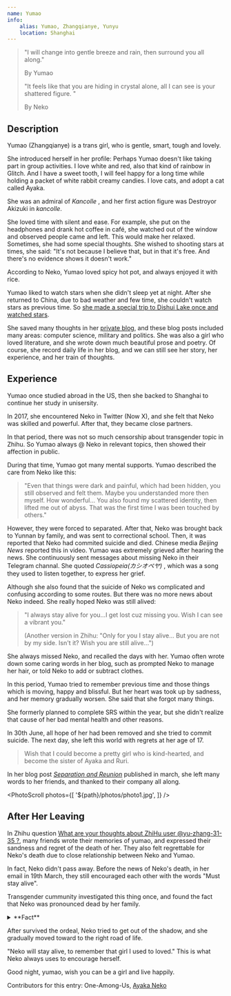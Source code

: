 ```yaml
---
name: Yumao
info:
    alias: Yumao, Zhangqianye, Yunyu
    location: Shanghai
---
```


> "I will change into gentle breeze and rain, then surround you all along."
>
> By Yumao
>
> "It feels like that you are hiding in crystal alone, all I can see is your shattered figure. "
>
> By Neko

## Description

Yumao (Zhangqianye) is a trans girl, who is gentle, smart, tough and lovely.

She introduced herself in her profile: Perhaps Yumao doesn't like taking part in group activities. I love white and red, also that kind of rainbow in Glitch. And I have a sweet tooth, I will feel happy for a long time while holding a packet of white rabbit creamy candies. I love cats, and adopt a cat called Ayaka.

She was an admiral of *Kancolle* , and her first action figure was Destroyor Akizuki in *kancolle*.

She loved time with silent and ease. For example, she put on the headphones and drank hot coffee in café, she watched out of the window and observed people came and left. This would make her relaxed. Sometimes, she had some special thoughts. She wished to shooting stars at times, she said: "It's not because I believe that, but in that it's free. And there's no evidence shows it doesn't work."

According to Neko, Yumao loved spicy hot pot, and always enjoyed it with rice.

Yumao liked to watch stars when she didn't sleep yet at night. After she returned to China, due to bad weather and few time, she couldn't watch stars as previous time. So [she made a special trip to Dishui Lake once and watched stars](https://web.archive.org/web/20210517104313/https://oao.moe/archives/834/).

She saved many thoughts in her [private blog](https://web.archive.org/web/20210420170241/https://oao.moe/archives/), and these blog posts included many areas: computer science, military and politics. She was also a girl who loved literature, and she wrote down much beautiful prose and poetry. Of course, she record daily life in her blog, and we can still see her story, her experience, and her train of thoughts.

## Experience

Yumao once studied abroad in the US, then she backed to Shanghai to continue her study in unisersity.

In 2017, she encountered Neko in Twitter (Now X), and she felt that Neko was skilled and powerful. After that, they became close partners.

In that period, there was not so much censorship about transgender topic in Zhihu. So Yumao always @ Neko in relevant topics, then showed their affection in public.

During that time, Yumao got many mental supports. Yumao described the care from Neko like this:

> "Even that things were dark and painful, which had been hidden, you still observed and felt them. Maybe you understanded more then myself. How wonderful... You also found my scattered identity, then lifted me out of abyss. That was the first time I was been touched by others."

However, they were forced to separated. After that, Neko was brought back to Yunnan by family, and was sent to correctional school. Then, it was reported that Neko had commited suicide and died. Chinese media *Beijing News* reported this in video. Yumao was extremely grieved after hearing the news. She continuously sent messages about missing Neko in their Telegram channal. She quoted *Cassiopeia(カシオペヤ)* , which was a song they used to listen together, to express her grief.

Although she also found that the suicide of Neko ws complicated and confusing according to some routes. But there was no more news about Neko indeed. She really hoped Neko was still alived:

> "I always stay alive for you...I get lost cuz missing you. Wish I can see a vibrant you."
>
> (Another version in Zhihu: "Only for you I stay alive... But you are not by my side. Isn't it? Wish you are still alive...")

She always missed Neko, and recalled the days with her. Yumao often wrote down some caring words in her blog, such as prompted Neko to manage her hair, or told Neko to add or subtract clothes.

In this period, Yumao tried to remember previous time and those things which is moving, happy and blissful. But her heart was took up by sadness, and her memory gradually worsen. She said that she forgot many things.

She formerly planned to complete SRS within the year, but she didn't realize that cause of her bad mental health and other reasons.

In 30th June, all hope of her had been removed and she tried to commit suicide. The next day, she left this world with regrets at her age of 17.

> Wish that I could become a pretty girl who is kind-hearted, and become the sister of Ayaka and Ruri.

In her blog post *[Separation and Reunion](https://web.archive.org/web/20210517104118/https://oao.moe/archives/948/)* published in march, she left many words to her friends, and thanked to their company all along. 

<PhotoScroll photos={[
    '${path}/photos/photo1.jpg',
]} />

## After Her Leaving

In Zhihu question [What are your thoughts about ZhiHu user @yu-zhang-31-35 ?](https://www.zhihu.com/question/284818437), many friends wrote their memories of yumao, and expressed their sandness and regret of the death of her. They also felt regrettable for Neko's death due to close relationship between Neko and Yumao.

In fact, Neko didn't pass away. Before the news of Neko's death, in her email in 19th March, they still encouraged each other with the words "Must stay alive".

Transgender cummunity investigated this thing once, and found the fact that Neko was pronounced dead by her family.

<details>
<summary>**Fact**</summary>

Neko and Yumao were forced to seprate in Shanghai. After that, Neko was brought to Kunming, Yunnan, and then hospitalized at a mental health centre for treatment.

During the time, Neko always hoped to meet with Yumao, so she tried to contact Yumao in the interval outside the hosptial when she haved dinner with her parents. Then she persuaded the doctor on duty to issue discharge certificate for her. This action irritated her family. Shortly afterward, her family drived her to Kunming Anning Haohaizi School (hereinafter referred to as "*Haohaizi") made use of taking her to Changshui Airport. After that, Neko was locked in the Room 308, which can be seen as a black room.

Days after she came out of the *Room 308*, owing to her command of computer was excellent and their trust in her, the propaganda department of Haohaizi found her and asked her to fix network system. Neko accepted and fixed the system quickly, then sent a help email to Yumao.

After that, the outside world started to lash out her parents. The investigative journalist of *Beijing News* also interviewed the staff of Haohaizi to ask the whereabouts of Neko.

However, the parents made a shock decision. They said that they had already brought her out of the school, then cancelled the census register of Neko. In the interview of *Beijing News* , they spoke in a tearful voice and claimed that Neko had commited suicide in the early hours of 24th March.

Neko was continued to be in Haohaizi since then. She was informed of Yumao's death in October. This news almost devastated her.

But nevertheless, Neko still implemented the words "Must stay alive". She never gave up and tried to calm herself. She kept a diary and develpoed her hobbies and interests at that time. She also found some ways which could resolve her difficulties to take her mind off.

During the latter time in Haohaizi, those around her helped her a lot, her friends accompanied her, and some people delivered things from the outside. Some friendly drillmaster would take her out to play, or bought things to her. This might make her happier.

On 1st September 2019, Neko left Haohaizi, and started her new life after a period of time.

> To commenmorate all the difficulties I suffered in the past two years
> 
> From 2018-03-16 22:31
>
>  To  2020-03-16 22:31
>
> Thanks to all your efforts in that period
>
> This is also, to remember all the things you experienced after we separted
>
> Also, for you in 2018-07-31
>
> Thank you everyone.
>
> Neko, on Telegram
</details>

After survived the ordeal, Neko tried to get out of the shadow, and she gradually moved toward to the right road of life.

"Neko will stay alive, to remember that girl I used to loved." This is what Neko always uses to encourage herself.

Good night, yumao, wish you can be a girl and live happily.

Contributors for this entry: One-Among-Us, [Ayaka Neko](https://twitter.com/ayakaneko)
